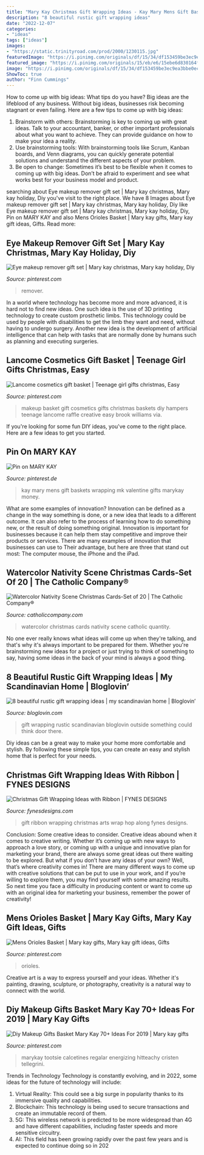```yaml
---
title: "Mary Kay Christmas Gift Wrapping Ideas - Kay Mary Mens Gift Baskets Wrapping Mk Valentine Gifts Marykay Money"
description: "8 beautiful rustic gift wrapping ideas"
date: "2022-12-07"
categories:
- "ideas"
tags: ["ideas"]
images:
- "https://static.trinityroad.com/prod/2000/1230115.jpg"
featuredImage: "https://i.pinimg.com/originals/df/15/34/df153459be3ec9ea3bbe0ec03710378f.jpg"
featured_image: "https://i.pinimg.com/originals/15/eb/e6/15ebe6d830164f93a93b17ff89574c27.jpg"
image: "https://i.pinimg.com/originals/df/15/34/df153459be3ec9ea3bbe0ec03710378f.jpg"
ShowToc: true
author: "Finn Cummings"
---
```



How to come up with big ideas: What tips do you have?
Big ideas are the lifeblood of any business. Without big ideas, businesses risk becoming stagnant or even failing. Here are a few tips to come up with big ideas: 
1. Brainstorm with others: Brainstorming is key to coming up with great ideas. Talk to your accountant, banker, or other important professionals about what you want to achieve. They can provide guidance on how to make your idea a reality. 
2. Use brainstorming tools: With brainstorming tools like Scrum, Kanban boards, and Venn diagrams, you can quickly generate potential solutions and understand the different aspects of your problem. 
3. Be open to change: Sometimes it’s best to be flexible when it comes to coming up with big ideas. Don’t be afraid to experiment and see what works best for your business model and product.

	

		
searching about Eye makeup remover gift set | Mary kay christmas, Mary kay holiday, Diy you've visit to the right place. We have 8 Images about Eye makeup remover gift set | Mary kay christmas, Mary kay holiday, Diy like Eye makeup remover gift set | Mary kay christmas, Mary kay holiday, Diy, Pin on MARY KAY and also Mens Orioles Basket | Mary kay gifts, Mary kay gift ideas, Gifts. Read more:
		
    
## Eye Makeup Remover Gift Set | Mary Kay Christmas, Mary Kay Holiday, Diy

<img loading=lazy src="https://i.pinimg.com/originals/15/eb/e6/15ebe6d830164f93a93b17ff89574c27.jpg" onerror="this.onerror=null;this.src='https://tse2.mm.bing.net/th?id=OIP.w_NvhS-UyI9-iSKSPi_aAgHaMX&amp;pid=15.1';" alt="Eye makeup remover gift set | Mary kay christmas, Mary kay holiday, Diy">

_Source: pinterest.com_

>remover. 

	

In a world where technology has become more and more advanced, it is hard not to find new ideas. One such idea is the use of 3D printing technology to create custom prosthetic limbs. This technology could be used by people with disabilities to get the limb they want and need, without having to undergo surgery. Another new idea is the development of artificial intelligence that can help with tasks that are normally done by humans such as planning and executing surgeries.

    
## Lancome Cosmetics Gift Basket | Teenage Girl Gifts Christmas, Easy

<img loading=lazy src="https://i.pinimg.com/736x/1f/b6/0c/1fb60c8b5192c4cd42bcde1e6ae35348--make-up-gift-basket-makeup-gift-basket-ideas.jpg" onerror="this.onerror=null;this.src='https://tse2.mm.bing.net/th?id=OIP.b76PFl98KivKZ5ozt75FRQHaJ4&amp;pid=15.1';" alt="Lancome cosmetics gift basket | Teenage girl gifts christmas, Easy">

_Source: pinterest.com_

>makeup basket gift cosmetics gifts christmas baskets diy hampers teenage lancome raffle creative easy brook williams via. 

	

If you're looking for some fun DIY ideas, you've come to the right place. Here are a few ideas to get you started.

    
## Pin On MARY KAY

<img loading=lazy src="https://i.pinimg.com/originals/06/43/67/064367d9daae64aebaa28433907871cd.jpg" onerror="this.onerror=null;this.src='https://tse4.mm.bing.net/th?id=OIP.Mxu8XCjOI8m-yDNuUDCb8gHaJ4&amp;pid=15.1';" alt="Pin on MARY KAY">

_Source: pinterest.de_

>kay mary mens gift baskets wrapping mk valentine gifts marykay money. 

	

What are some examples of innovation?
Innovation can be defined as a change in the way something is done, or a new idea that leads to a different outcome. It can also refer to the process of learning how to do something new, or the result of doing something original. Innovation is important for businesses because it can help them stay competitive and improve their products or services. There are many examples of innovation that businesses can use to Their advantage, but here are three that stand out most: The computer mouse, the iPhone and the iPad.

    
## Watercolor Nativity Scene Christmas Cards-Set Of 20 | The Catholic Company®

<img loading=lazy src="https://static.trinityroad.com/prod/2000/1230115.jpg" onerror="this.onerror=null;this.src='https://tse1.mm.bing.net/th?id=OIP.dkShNqdM3pR0N7N7TfFQtwHaHa&amp;pid=15.1';" alt="Watercolor Nativity Scene Christmas Cards-Set of 20 | The Catholic Company®">

_Source: catholiccompany.com_

>watercolor christmas cards nativity scene catholic quantity. 

	

No one ever really knows what ideas will come up when they're talking, and that's why it's always important to be prepared for them. Whether you're brainstorming new ideas for a project or just trying to think of something to say, having some ideas in the back of your mind is always a good thing.

    
## 8 Beautiful Rustic Gift Wrapping Ideas | My Scandinavian Home | Bloglovin’

<img loading=lazy src="https://cdn2.blovcdn.com/bloglovin/aHR0cCUzQSUyRiUyRjQuYnAuYmxvZ3Nwb3QuY29tJTJGLS1oblBraTd3azdZJTJGVm5KMWFKenZzYUklMkZBQUFBQUFBQTVyUSUyRl9HSEdVLXdIei00JTJGczE2MDAlMkYxNjA5NzY5NDYwNV81ZGIzYTg3NmVmX2suanBn?checksum=a2bc92ed4e19f789cc2430db4d4c0b8c0fde1e4f&amp;format=j" onerror="this.onerror=null;this.src='https://tse1.mm.bing.net/th?id=OIP.-uxtS7sv41L092XBQ40YyQHaLH&amp;pid=15.1';" alt="8 beautiful rustic gift wrapping ideas | my scandinavian home | Bloglovin’">

_Source: bloglovin.com_

>gift wrapping rustic scandinavian bloglovin outside something could think door there. 

	

Diy ideas can be a great way to make your home more comfortable and stylish. By following these simple tips, you can create an easy and stylish home that is perfect for your needs.

    
## Christmas Gift Wrapping Ideas With Ribbon | FYNES DESIGNS

<img loading=lazy src="https://i0.wp.com/www.fynesdesigns.com/wp-content/uploads/2014/12/virginia-gift-wrap.jpg?resize=700%2C995" onerror="this.onerror=null;this.src='https://tse4.mm.bing.net/th?id=OIP.66CMXW7bxoV_8-UNNCVVaQHaKh&amp;pid=15.1';" alt="Christmas Gift Wrapping Ideas with Ribbon | FYNES DESIGNS">

_Source: fynesdesigns.com_

>gift ribbon wrapping christmas arts wrap hop along fynes designs. 

	

Conclusion: Some creative ideas to consider.
Creative ideas abound when it comes to creative writing. Whether it’s coming up with new ways to approach a love story, or coming up with a unique and innovative plan for marketing your brand, there are always some great ideas out there waiting to be explored. But what if you don’t have any ideas of your own? Well, that’s where creativity comes in! There are many different ways to come up with creative solutions that can be put to use in your work, and if you’re willing to explore them, you may find yourself with some amazing results. So next time you face a difficulty in producing content or want to come up with an original idea for marketing your business, remember the power of creativity!

    
## Mens Orioles Basket | Mary Kay Gifts, Mary Kay Gift Ideas, Gifts

<img loading=lazy src="https://i.pinimg.com/originals/df/15/34/df153459be3ec9ea3bbe0ec03710378f.jpg" onerror="this.onerror=null;this.src='https://tse3.mm.bing.net/th?id=OIP.zS3iQ9n9psvOsZnGMwTo3wHaJ4&amp;pid=15.1';" alt="Mens Orioles Basket | Mary kay gifts, Mary kay gift ideas, Gifts">

_Source: pinterest.com_

>orioles. 

	

Creative art is a way to express yourself and your ideas. Whether it's painting, drawing, sculpture, or photography, creativity is a natural way to connect with the world.

    
## Diy Makeup Gifts Basket Mary Kay 70+ Ideas For 2019 | Mary Kay Gifts

<img loading=lazy src="https://i.pinimg.com/originals/a7/de/75/a7de7550adc62aefdf77a46aab7769b1.jpg" onerror="this.onerror=null;this.src='https://tse3.mm.bing.net/th?id=OIP.Z9ySXvzFg5EnBi16qAkO_gAAAA&amp;pid=15.1';" alt="Diy Makeup Gifts Basket Mary Kay 70+ Ideas For 2019 | Mary kay gifts">

_Source: pinterest.com_

>marykay tootsie calcetines regalar energizing hitteachy cristen tellegrini. 

	

Trends in Technology
Technology is constantly evolving, and in 2022, some ideas for the future of technology will include: 
1. Virtual Reality: This could see a big surge in popularity thanks to its immersive quality and capabilities. 
2. Blockchain: This technology is being used to secure transactions and create an immutable record of them. 
3. 5G: This wireless network is predicted to be more widespread than 4G and have different capabilities, including faster speeds and more sensitive circuitry. 
4. AI: This field has been growing rapidly over the past few years and is expected to continue doing so in 202
